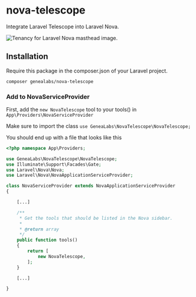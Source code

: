 # nova-telescope
Integrate Laravel Telescope into Laravel Nova.

![Tenancy for Laravel Nova masthead image.](https://repository-images.githubusercontent.com/186876699/bfc34500-f1b9-11e9-8ff3-4b4180303dec)

## Installation

Require this package in the composer.json of your Laravel project.

```bash
composer genealabs/nova-telescope
```

### Add to NovaServiceProvider

First, add the `new NovaTelescope` tool to your tools() in `App\Providers\NovaServiceProvider`

Make sure to import the class `use GeneaLabs\NovaTelescope\NovaTelescope;`

You should end up with a file that looks like this

```php
<?php namespace App\Providers;

use GeneaLabs\NovaTelescope\NovaTelescope;
use Illuminate\Support\Facades\Gate;
use Laravel\Nova\Nova;
use Laravel\Nova\NovaApplicationServiceProvider;

class NovaServiceProvider extends NovaApplicationServiceProvider
{

    [...]

    /**
     * Get the tools that should be listed in the Nova sidebar.
     *
     * @return array
     */
    public function tools()
    {
        return [
            new NovaTelescope,
        ];
    }

    [...]

}
```

